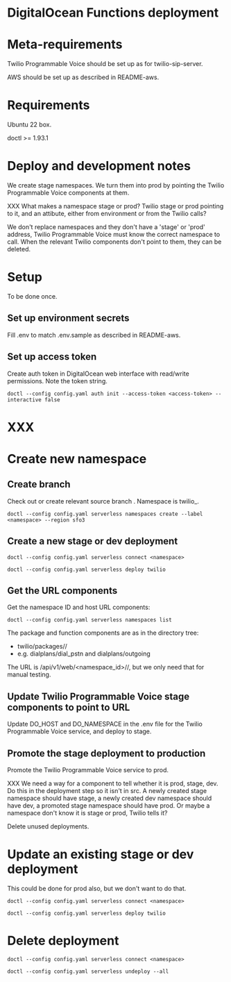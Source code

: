# DigitalOcean Functions deployment

# Meta-requirements

Twilio Programmable Voice should be set up as for twilio-sip-server.

AWS should be set up as described in README-aws.

# Requirements

Ubuntu 22 box.

doctl >= 1.93.1

# Deploy and development notes

We create stage namespaces. We turn them into prod by pointing the Twilio Programmable Voice components at them.

XXX What makes a namespace stage or prod? Twilio stage or prod pointing to it, and an attibute, either from environment or from the Twilio calls?

We don't replace namespaces and they don't have a 'stage' or 'prod' address, Twilio Programmable Voice must know the correct namespace to call. When the relevant Twilio components don't point to them, they can be deleted.

# Setup

To be done once.

## Set up environment secrets

Fill .env to match .env.sample as described in README-aws.

## Set up access token

Create auth token in DigitalOcean web interface with read/write permissions. Note the token string.

    doctl --config config.yaml auth init --access-token <access-token> --interactive false

# XXX

# Create new namespace

## Create branch

Check out or create relevant source branch <branch>. Namespace is twilio_<branch>.

    doctl --config config.yaml serverless namespaces create --label <namespace> --region sfo3

## Create a new stage or dev deployment

    doctl --config config.yaml serverless connect <namespace>
    
    doctl --config config.yaml serverless deploy twilio

## Get the URL components

Get the namespace ID and host URL components:

    doctl --config config.yaml serverless namespaces list

The package and function components are as in the directory tree:

- twilio/packages/<package>/<function>
- e.g. dialplans/dial_pstn and dialplans/outgoing

The URL is <host>/api/v1/web/<namespace_id>/<package>/<function>, but we only need that for manual testing.

## Update Twilio Programmable Voice stage components to point to URL

Update DO_HOST and DO_NAMESPACE in the .env file for the Twilio Programmable Voice service, and deploy to stage.

## Promote the stage deployment to production

Promote the Twilio Programmable Voice service to prod.

XXX We need a way for a component to tell whether it is prod, stage, dev. Do this in the deployment step so it isn't in src. A newly created stage namespace should have stage, a newly created dev namespace should have dev, a promoted stage namespace should have prod. Or maybe a namespace don't know it is stage or prod, Twilio tells it?

Delete unused deployments.

# Update an existing stage or dev deployment

This could be done for prod also, but we don't want to do that.

    doctl --config config.yaml serverless connect <namespace>
    
    doctl --config config.yaml serverless deploy twilio

# Delete deployment

    doctl --config config.yaml serverless connect <namespace>

    doctl --config config.yaml serverless undeploy --all
